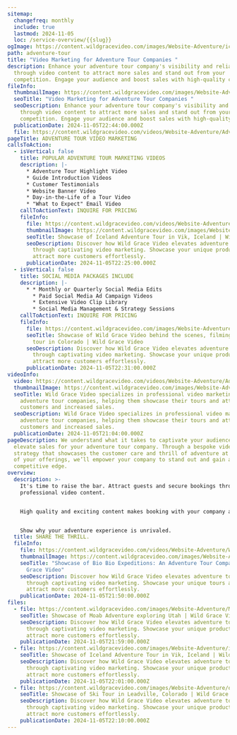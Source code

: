 ```yaml
---
sitemap:
  changefreq: monthly
  include: true
  lastmod: 2024-11-05
  loc: /service-overview/{{slug}}
ogImage: https://content.wildgracevideo.com/images/Website-Adventure/icelandphoto1.jpg
path: adventure-tour
title: "Video Marketing for Adventure Tour Companies "
description: Enhance your adventure tour company's visibility and reliability
  through video content to attract more sales and stand out from your
  competition. Engage your audience and boost sales with high-quality content.
fileInfo:
  thumbnailImage: https://content.wildgracevideo.com/images/Website-Adventure/icelandphoto1.jpg
  seoTitle: "Video Marketing for Adventure Tour Companies "
  seoDescription: Enhance your adventure tour company's visibility and reliability
    through video content to attract more sales and stand out from your
    competition. Engage your audience and boost sales with high-quality content.
  publicationDate: 2024-11-05T22:44:00.000Z
  file: https://content.wildgracevideo.com/videos/Website-Adventure/AdventureBrandsThumbnailV2/AdventureBrandsThumbnailV2.mpd
pageTitle: ADVENTURE TOUR VIDEO MARKETING
callsToAction:
  - isVertical: false
    title: POPULAR ADVENTURE TOUR MARKETING VIDEOS
    description: |-
      * Adventure Tour Highlight Video 
      * Guide Introduction Videos
      * Customer Testimonials
      * Website Banner Video
      * Day-in-the-Life of a Tour Video
      * "What to Expect" Email Video
    callToActionText: INQUIRE FOR PRICING
    fileInfo:
      file: https://content.wildgracevideo.com/videos/Website-Adventure/Iceland_adventure/Iceland_adventure.mpd
      thumbnailImage: https://content.wildgracevideo.com/images/Website-Adventure/icelandphoto1.jpg
      seoTitle: Showcase of Iceland Adventure Tour in Vik, Iceland | Wild Grace Video
      seoDescription: Discover how Wild Grace Video elevates adventure tour companies
        through captivating video marketing. Showcase your unique product and
        attract more customers effortlessly.
      publicationDate: 2024-11-05T22:25:00.000Z
  - isVertical: false
    title: SOCIAL MEDIA PACKAGES INCLUDE
    description: |-
      * * Monthly or Quarterly Social Media Edits
        * Paid Social Media Ad Campaign Videos 
        * Extensive Video Clip Library
        * Social Media Management & Strategy Sessions
    callToActionText: INQUIRE FOR PRICING
    fileInfo:
      file: https://content.wildgracevideo.com/images/Website-Adventure/PIC04815.jpg
      seoTitle: Showcase of Wild Grace Video behind the scenes, filming and adventure
        tour in Colorado | Wild Grace Video
      seoDescription: Discover how Wild Grace Video elevates adventure tour companies
        through captivating video marketing. Showcase your unique product and
        attract more customers effortlessly.
      publicationDate: 2024-11-05T22:31:00.000Z
videoInfo:
  video: https://content.wildgracevideo.com/videos/Website-Adventure/AdventureBrandsThumbnailV2/AdventureBrandsThumbnailV2.mpd
  thumbnailImage: https://content.wildgracevideo.com/images/Website-Adventure/icelandphoto1.jpg
  seoTitle: Wild Grace Video specializes in professional video marketing for
    adventure tour companies, helping them showcase their tours and attract more
    customers and increased sales.
  seoDescription: Wild Grace Video specializes in professional video marketing for
    adventure tour companies, helping them showcase their tours and attract more
    customers and increased sales.
  publicationDate: 2024-11-05T21:04:00.000Z
pageDescription: We understand what it takes to captivate your audience and
  elevate sales for your adventure tour company. Through a bespoke video
  strategy that showcases the customer care and thrill of adventure at the heart
  of your offerings, we’ll empower your company to stand out and gain a distinct
  competitive edge.
overview:
  description: >-
    It's time to raise the bar. Attract guests and secure bookings through
    professional video content.


    High quality and exciting content makes booking with your company a clear choice, revealing a sense of trust, attention to detail, and the dedication you've invested into the overall experience. 


    Show why your adventure experience is unrivaled.
  title: SHARE THE THRILL.
  fileInfo:
    file: https://content.wildgracevideo.com/videos/Website-Adventure/Website_adventure/Website_adventure.mpd
    thumbnailImage: https://content.wildgracevideo.com/images/Website-Adventure/adventure_thumbnail.png
    seoTitle: "Showcase of Bio Bio Expeditions: An Adventure Tour Company | Wild
      Grace Video"
    seoDescription: Discover how Wild Grace Video elevates adventure tour company
      through captivating video marketing. Showcase your unique tours and
      attract more customers effortlessly.
    publicationDate: 2024-11-05T21:50:00.000Z
files:
  - file: https://content.wildgracevideo.com/images/Website-Adventure/Moabimage.jpg
    seoTitle: Showcase of Moab Adventure exploring Utah | Wild Grace Video
    seoDescription: Discover how Wild Grace Video elevates adventure tour companies
      through captivating video marketing. Showcase your unique product and
      attract more customers effortlessly.
    publicationDate: 2024-11-05T21:59:00.000Z
  - file: https://content.wildgracevideo.com/images/Website-Adventure/icelandphoto1.jpg
    seoTitle: Showcase of Iceland Adventure Tour in Vik, Iceland | Wild Grace Video
    seoDescription: Discover how Wild Grace Video elevates adventure tour companies
      through captivating video marketing. Showcase your unique product and
      attract more customers effortlessly.
    publicationDate: 2024-11-05T22:01:00.000Z
  - file: https://content.wildgracevideo.com/images/Website-Adventure/oliviaski.jpg
    seoTitle: Showcase of Ski Tour in Leadville, Colorado | Wild Grace Video
    seoDescription: Discover how Wild Grace Video elevates adventure tour companies
      through captivating video marketing. Showcase your unique product and
      attract more customers effortlessly.
    publicationDate: 2024-11-05T22:10:00.000Z
---
```

